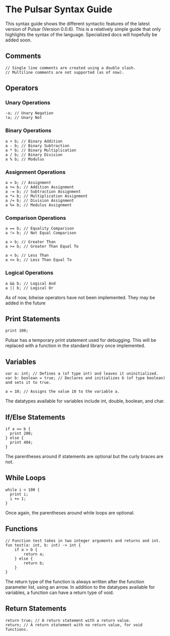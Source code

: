 # The Pulsar Syntax Guide
This syntax guide shows the different syntactic features of the latest version of Pulsar (Version 0.0.6). This is a relatively simple guide that only highlights the syntax of the language. Specialized docs will hopefully be added soon.

## Comments
```pulsar
// Single line comments are created using a double slash.
// Multiline comments are not supported (as of now).
```

## Operators
### Unary Operations
```pulsar
-a; // Unary Negation
!a; // Unary Not
```
### Binary Operations
```pulsar
a + b; // Binary Addition
a - b; // Binary Subtraction
a * b; // Binary Multiplication
a / b; // Binary Division
a % b; // Modulus
```
### Assignment Operations
```pulsar
a = b; // Assignment
a += b; // Addition Assignment
a -= b; // Subtraction Assignment
a *= b; // Multiplication Assignment
a /= b; // Division Assignment
a %= b; // Modulus Assignment
```
### Comparison Operations
```pulsar
a == b; // Equality Comparison
a != b; // Not Equal Comparison

a > b; // Greater Than
a >= b; // Greater Than Equal To

a < b; // Less Than
a <= b; // Less Than Equal To
```
### Logical Operations
```pulsar
a && b; // Logical And
a || b; // Logical Or
```
As of now, bitwise operators have not been implemented. They may be added in the future

## Print Statements
```pulsar
print 100;
```
Pulsar has a temporary print statement used for debugging. This will be replaced with a function in the standard library once implemented.

## Variables

```pulsar
var a: int; // Defines a (of type int) and leaves it uninitialized.
var b: boolean = true; // Declares and initializes b (of type boolean) and sets it to true.

a = 10; // Assigns the value 10 to the variable a.
```
The datatypes available for variables include int, double, boolean, and char.

## If/Else Statements
```pulsar
if a == b {
  print 200;
} else {
  print 404;
}
```
The parentheses around if statements are optional but the curly braces are not.

## While Loops
```pulsar
while i < 100 {
  print i;
  i += 1;
}
```
Once again, the parentheses around while loops are optional.

## Functions
```pulsar
// Function test takes in two integer arguments and returns and int.
fun test(a: int, b: int) -> int {
    if a > b {
        return a;
    } else {
        return b;
    }
}
```
The return type of the function is always written after the function parameter list, using an arrow. In addition to the datatypes available for variables, a function can have a return type of void.

## Return Statements
```pulsar
return true; // A return statement with a return value.
return; // A return statement with no return value, for void functions.
```

